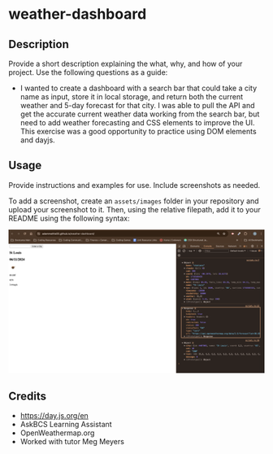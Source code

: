 # weather-dashboard

## Description

Provide a short description explaining the what, why, and how of your project. Use the following questions as a guide:

- I wanted to create a dashboard with a search bar that could take a city name as input, store it in local storage, and return both the current weather and 5-day forecast for that city. I was able to pull the API and get the accurate current weather data working from the search bar, but need to add weather forecasting and CSS elements to improve the UI. This exercise was a good opportunity to practice using DOM elements and dayjs. 

## Usage

Provide instructions and examples for use. Include screenshots as needed.

To add a screenshot, create an `assets/images` folder in your repository and upload your screenshot to it. Then, using the relative filepath, add it to your README using the following syntax:

![image of deployed site](https://github.com/adammathis05/weather-dashboard/blob/main/assets/Screenshot%202024-06-11%20at%2022.04.15.png)


## Credits
- https://day.js.org/en
- AskBCS Learning Assistant
- OpenWeathermap.org
- Worked with tutor Meg Meyers 

